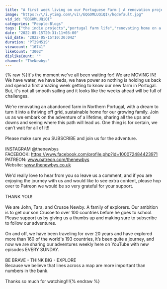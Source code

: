 ```yaml
---
title: "A first week living on our Portuguese Farm | A renovation project"
image: "https:\/\/i.ytimg.com\/vi\/EQGOMLUQiQI\/hqdefault.jpg"
vid_id: "EQGOMLUQiQI"
categories: "People-Blogs"
tags: ["the indie projects","portugal farm life","renovating home on a budget"]
date: "2022-05-15T20:31:11+03:00"
vid_date: "2022-05-15T10:30:04Z"
duration: "PT29M51S"
viewcount: "16741"
likeCount: "3002"
dislikeCount: ""
channel: "TheNewbys"
---
```

{% raw %}It's the moment we've all been waiting for! We are MOVING IN! We have water, we have beds, we have power so nothing is holding us back and spend a first amazing week getting to know our new farm in Portugal. But, it's not all smooth sailing and it looks like the weeks ahead will be full of challenges. <br /><br />We’re renovating an abandoned farm in Northern Portugal, with a dream to turn it into a thriving off grid, sustainable home for our growing family. Join us as we embark on the adventure of a lifetime, sharing all the ups and downs and seeing where this path will lead us. One thing is for certain, we can’t wait for all of it!! <br /><br />Please make sure you SUBSCRIBE and join us for the adventure.<br /><br />INSTAGRAM @thenewbys<br />FACEBOOK: <a rel="nofollow" target="blank" href="https://www.facebook.com/profile.php?id=100072484423971">https://www.facebook.com/profile.php?id=100072484423971</a><br />PATREON: www.patreon.com/thenewbys<br />Website: www.thenewbys.co.uk<br /><br />We'd really love to hear from you so leave us a comment, and if you are enjoying the journey with us and would like to see extra content, please hop over to Patreon we would be so very grateful for your support. <br /><br />THANK YOU!<br /><br />We are John, Tara, and Crusoe Newby. A family of explorers. Our ambition is to get our son Crusoe to over 100 countries before he goes to school. Please support us by giving us a thumbs up and making sure to subscribe to follow our adventures.<br /><br />On and off, we have been traveling for over 20 years and have explored more than 160 of the world's 193 countries, it’s been quite a journey, and now we are sharing our adventures weekly here on YouTube with new episodes EVERY SUNDAY. <br /><br />BE BRAVE - THINK BIG - EXPLORE <br />Because we believe that lines across a map are more important than numbers in the bank. <br /><br />Thanks so much for watching!!!{% endraw %}
